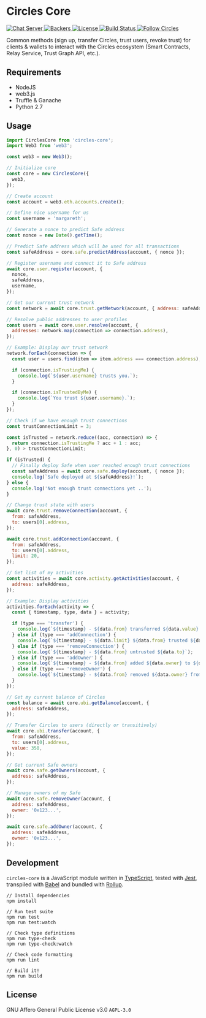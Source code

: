 # Circles Core

<p>
  <a href="https://chat.joincircles.net">
    <img src="https://chat.joincircles.net/api/v1/shield.svg?type=online&name=circles%20chat" alt="Chat Server">
  </a>
  <a href="https://opencollective.com/circles">
    <img src="https://opencollective.com/circles/supporters/badge.svg" alt="Backers">
  </a>
  <a href="https://github.com/CirclesUBI/circles-core/blob/master/LICENSE">
    <img src="https://img.shields.io/badge/license-APGLv3-orange.svg" alt="License">
  </a>
  <a href="https://travis-ci.org/CirclesUBI/circles-core">
    <img src="https://api.travis-ci.com/CirclesUBI/circles-core.svg?branch=development" alt="Build Status">
  </a>
  <a href="https://twitter.com/CirclesUBI">
    <img src="https://img.shields.io/twitter/follow/circlesubi.svg?label=follow+circles" alt="Follow Circles">
  </a>
</p>

Common methods (sign up, transfer Circles, trust users, revoke trust) for clients & wallets to interact with the Circles ecosystem (Smart Contracts, Relay Service, Trust Graph API, etc.).

## Requirements

* NodeJS
* web3.js
* Truffle & Ganache
* Python 2.7

## Usage

```js
import CirclesCore from 'circles-core';
import Web3 from 'web3';

const web3 = new Web3();

// Initialize core
const core = new CirclesCore({
  web3,
});

// Create account
const account = web3.eth.accounts.create();

// Define nice username for us
const username = 'margareth';

// Generate a nonce to predict Safe address
const nonce = new Date().getTime();

// Predict Safe address which will be used for all transactions
const safeAddress = core.safe.predictAddress(account, { nonce });

// Register username and connect it to Safe address
await core.user.register(account, {
  nonce,
  safeAddress,
  username,
});

// Get our current trust network
const network = await core.trust.getNetwork(account, { address: safeAddress });

// Resolve public addresses to user profiles
const users = await core.user.resolve(account, {
  addresses: network.map(connection => connection.address),
});

// Example: Display our trust network
network.forEach(connection => {
  const user = users.find(item => item.address === connection.address);

  if (connection.isTrustingMe) {
    console.log(`${user.username} trusts you.`);
  }

  if (connection.isTrustedByMe) {
    console.log(`You trust ${user.username}.`);
  }
});

// Check if we have enough trust connections
const trustConnectionLimit = 3;

const isTrusted = network.reduce((acc, connection) => {
  return connection.isTrustingMe ? acc + 1 : acc;
}, 0) > trustConnectionLimit;

if (isTrusted) {
  // Finally deploy Safe when user reached enough trust connections
  const safeAddress = await core.safe.deploy(account, { nonce });
  console.log(`Safe deployed at ${safeAddress}!`);
} else {
  console.log('Not enough trust connections yet ..');
}

// Change trust state with users
await core.trust.removeConnection(account, {
  from: safeAddress,
  to: users[0].address,
});

await core.trust.addConnection(account, {
  from: safeAddress,
  to: users[0].address,
  limit: 20,
});

// Get list of my activities
const activities = await core.activity.getActivities(account, {
  address: safeAddress,
});

// Example: Display activities
activities.forEach(activity => {
  const { timestamp, type, data } = activity;

  if (type === 'transfer') {
    console.log(`${timestamp} - ${data.from} transferred ${data.value} Circles to ${data.to} through ${data.through} users`);
  } else if (type === 'addConnection') {
    console.log(`${timestamp} - ${data.limit} ${data.from} trusted ${data.to}`);
  } else if (type === 'removeConnection') {
    console.log(`${timestamp} - ${data.from} untrusted ${data.to}`);
  } else if (type === 'addOwner') {
    console.log(`${timestamp} - ${data.from} added ${data.owner} to ${data.address}`);
  } else if (type === 'removeOwner') {
    console.log(`${timestamp} - ${data.from} removed ${data.owner} from ${data.address}`);
  }
});

// Get my current balance of Circles
const balance = await core.ubi.getBalance(account, {
  address: safeAddress,
});

// Transfer Circles to users (directly or transitively)
await core.ubi.transfer(account, {
  from: safeAddress,
  to: users[0].address,
  value: 350,
});

// Get current Safe owners
await core.safe.getOwners(account, {
  address: safeAddress,
});

// Manage owners of my Safe
await core.safe.removeOwner(account, {
  address: safeAddress,
  owner: '0x123...',
});

await core.safe.addOwner(account, {
  address: safeAddress,
  owner: '0x123...',
});
```

## Development

`circles-core` is a JavaScript module written in [TypeScript](https://www.typescriptlang.org/), tested with [Jest](https://jestjs.io/), transpiled with [Babel](https://babeljs.io/) and bundled with [Rollup](https://rollupjs.org).

```
// Install dependencies
npm install

// Run test suite
npm run test
npm run test:watch

// Check type definitions
npm run type-check
npm run type-check:watch

// Check code formatting
npm run lint

// Build it!
npm run build
```

## License

GNU Affero General Public License v3.0 `AGPL-3.0`
